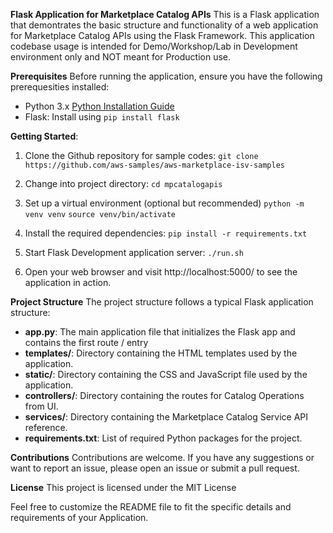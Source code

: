 **Flask Application for Marketplace Catalog APIs**
This is a Flask application that demontrates the basic structure and functionality of a web application for Marketplace Catalog APIs using the Flask Framework. This application codebase usage is intended for Demo/Workshop/Lab in Development environment only and NOT meant for Production use. 

**Prerequisites**
Before running the application, ensure you have the following prerequesities installed: 
* Python 3.x [Python Installation Guide](https://www.python.org/downloads/)
* Flask: Install using ```pip install flask```

**Getting Started**: 
1. Clone the Github repository for sample codes: 
```git clone https://github.com/aws-samples/aws-marketplace-isv-samples ```

2. Change into project directory:
``` cd mpcatalogapis ```

3. Set up a virtual environment (optional but recommended)
``` python -m venv venv ```
``` source venv/bin/activate ```

4. Install the required dependencies: 
``` pip install -r requirements.txt ```

5. Start Flask Development application server: 
``` ./run.sh ```

6. Open your web browser and visit http://localhost:5000/ to see the application in action. 

**Project Structure**
The project structure follows a typical Flask application structure: 
* **app.py**: The main application file that initializes the Flask app and contains the first route / entry 
* **templates/**: Directory containing the HTML templates used by the application. 
* **static/**: Directory containing the CSS and JavaScript file used by the application. 
* **controllers/**: Directory containing the routes for Catalog Operations from UI. 
* **services/**: Directory containing the Marketplace Catalog Service API reference. 
* **requirements.txt**: List of required Python packages for the project. 

**Contributions** 
Contributions are welcome. If you have any suggestions or want to report an issue, please open an issue or submit a pull request. 

**License**
This project is licensed under the MIT License 

Feel free to customize the README file to fit the specific details and requirements of your Application. 
